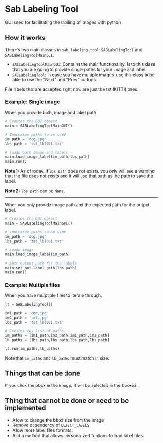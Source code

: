 # Sab Labeling Tool

GUI used for facilitating the labiling of images with python


## How it works

There's two main classes in ```sab_labeling_tool```: ```SABLabelingTool``` and ```SABLabelingToolMainGUI```.

- ```SABLabelingToolMainGUI```: Contains the main functionality. Is to this class that you are going to provide single paths for your image and label.
- ```SABLabelingTool```: In case you have multiple images, use this class to be able to use the "Next" and "Prev" buttons.

File labels that are accepted right now are just the txt (KITTI) ones.

### Example: Single image
When you provide both, image and label path.

```python
# Creates the GUI object
main = SABLabelingToolMainGUI()

# Indicates paths to be used
im_path = 'dog.jpg'
lbs_path = 'tst_lbl001.txt'

# loads both image and labels
main.load_image_label(im_path,lbs_path)
main.run()
```

**Note 1:** As of today, if ```lbs_path``` does not exists, you only will see a warning that the file does not exists and it will use that path as the path to save the label.

**Note 2:** ```lbs_path``` can be ```None```.

----

When you only provide image path and the expected path for the output label.

```python
# Creates the GUI object
main = SABLabelingToolMainGUI()

# Indicates paths to be used
im_path = 'dog.jpg'
lbs_path = 'tst_lbl001.txt'

# Loads image
main.load_image_label(im_path)

# Sets output path for the labels
main.set_out_label_path(lbs_path)
main.run()
```

### Example: Multiple files
When you have mulptiple files to iterate through.

```python
lt = SABLabelingTool()

im1_path = 'dog.jpg'
im2_path = 'cat.jpg'
lbs_path = 'tst_lbl001.txt'

# Creates toy list of paths
im_paths = [im1_path,im2_path,im1_path,im2_path]
lb_paths = [lbs_path,lbs_path,lbs_path,lbs_path]

lt.run(im_paths,lb_paths)
```

Note that ```im_paths``` and ```lb_paths``` must match in size.

## Things that can be done

If you click the bbox in the image, it will be selected in the bboxes.

## Thing that cannot be done or need to be implemented

- Allow to change the bbox size from the image
- Remove dependency of ```OBJECT_LABELS```
- Allow more label files formats.
- Add a method that allows personalized funtions to load label files.